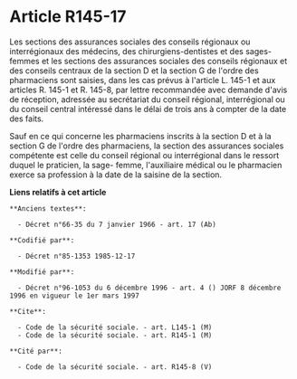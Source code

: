 # Article R145-17

Les sections des assurances sociales des conseils régionaux ou interrégionaux des médecins, des chirurgiens-dentistes et des
sages-femmes et les sections des assurances sociales des conseils régionaux et des conseils centraux de la section D et la
section G de l'ordre des pharmaciens sont saisies, dans les cas prévus à l'article L. 145-1 et aux articles R. 145-1 et R.
145-8, par lettre recommandée avec demande d'avis de réception, adressée au secrétariat du conseil régional, interrégional ou
du conseil central intéressé dans le délai de trois ans à compter de la date des faits.

Sauf en ce qui concerne les pharmaciens inscrits à la section D et à la section G de l'ordre des pharmaciens, la section des
assurances sociales compétente est celle du conseil régional ou interrégional dans le ressort duquel le praticien, la sage-
femme, l'auxiliaire médical ou le pharmacien exerce sa profession à la date de la saisine de la section.

**Liens relatifs à cet article**

	**Anciens textes**:

	  - Décret n°66-35 du 7 janvier 1966 - art. 17 (Ab)

	**Codifié par**:

	  - Décret n°85-1353 1985-12-17

	**Modifié par**:

	  - Décret n°96-1053 du 6 décembre 1996 - art. 4 () JORF 8 décembre 1996 en vigueur le 1er mars 1997

	**Cite**:

	  - Code de la sécurité sociale. - art. L145-1 (M)
	  - Code de la sécurité sociale. - art. R145-1 (M)

	**Cité par**:

	  - Code de la sécurité sociale. - art. R145-8 (V)

